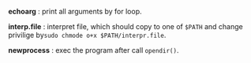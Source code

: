 __echoarg__ : print all arguments by for loop.

__interp.file__ : interpret file, which should copy to one of `$PATH` and change privilige by`sudo chmode o+x $PATH/interpr.file`.

__newprocess__ : exec the program after call `opendir()`.
